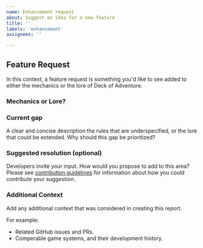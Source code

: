 ```yaml
---
name: Enhancement request
about: Suggest an idea for a new feature
title: ''
labels: 'enhancement'
assignees: ''

---
```


## Feature Request
In this context, a feature request is something you'd like to see added to either the mechanics or the lore of Deck of Adventure.

### Mechanics or Lore?

### Current gap
A clear and concise description the rules that are underspecified, or the lore that could be extended. Why should this gap be prioritized?

### Suggested resolution (optional)
Developers invite your input. How would you propose to add to this area? Please see [contribution guidelines](https://github.com/DeckofAdventure/beta/blob/main/CONTRIBUTING.md) for information about how you could contribute your suggestion.

### Additional Context
Add any additional context that was considered in creating this report.

For example:
- Related GitHub issues and PRs.
- Comperable game systems, and their development history.
